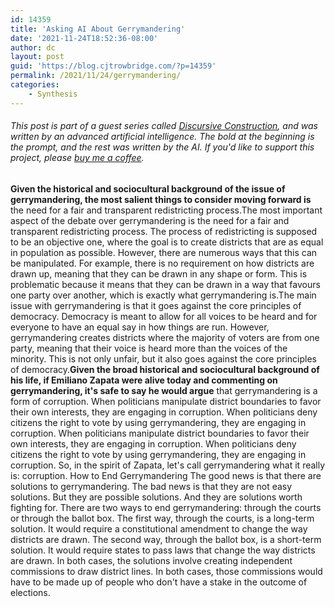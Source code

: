 ```yaml
---
id: 14359
title: 'Asking AI About Gerrymandering'
date: '2021-11-24T18:52:36-08:00'
author: dc
layout: post
guid: 'https://blog.cjtrowbridge.com/?p=14359'
permalink: /2021/11/24/gerrymandering/
categories:
    - Synthesis
---
```


###### This post is part of a guest series called [Discursive Construction](https://blog.cjtrowbridge.com/2021/11/24/discursive-construction-ai-generated-essays-and-analysis/), and was written by an advanced artificial intelligence. The bold at the beginning is the prompt, and the rest was written by the AI. If you'd like to support this project, please [buy me a coffee](https://www.buymeacoffee.com/cjtrowbridge).

 **Given the historical and sociocultural background of the issue of gerrymandering, the most salient things to consider moving forward is** t<span data-offset-key="8esah-29-0">he</span><span data-offset-key="8esah-30-0"> need</span><span data-offset-key="8esah-31-0"> for</span><span data-offset-key="8esah-32-0"> a</span><span data-offset-key="8esah-33-0"> fair</span><span data-offset-key="8esah-34-0"> and</span><span data-offset-key="8esah-35-0"> transparent</span><span data-offset-key="8esah-36-0"> redist</span><span data-offset-key="8esah-37-0">ricting</span><span data-offset-key="8esah-38-0"> process</span><span data-offset-key="8esah-39-0">.</span><span data-offset-key="8esah-42-0">The</span><span data-offset-key="8esah-43-0"> most</span><span data-offset-key="8esah-44-0"> important</span><span data-offset-key="8esah-45-0"> aspect</span><span data-offset-key="8esah-46-0"> of</span><span data-offset-key="8esah-47-0"> the</span><span data-offset-key="8esah-48-0"> debate</span><span data-offset-key="8esah-49-0"> over</span><span data-offset-key="8esah-50-0"> g</span><span data-offset-key="8esah-51-0">erry</span><span data-offset-key="8esah-52-0">mand</span><span data-offset-key="8esah-53-0">ering</span><span data-offset-key="8esah-54-0"> is</span><span data-offset-key="8esah-55-0"> the</span><span data-offset-key="8esah-56-0"> need</span><span data-offset-key="8esah-57-0"> for</span><span data-offset-key="8esah-58-0"> a</span><span data-offset-key="8esah-59-0"> fair</span><span data-offset-key="8esah-60-0"> and</span><span data-offset-key="8esah-61-0"> transparent</span><span data-offset-key="8esah-62-0"> redist</span><span data-offset-key="8esah-63-0">ricting</span><span data-offset-key="8esah-64-0"> process</span><span data-offset-key="8esah-65-0">.</span><span data-offset-key="8esah-66-0"> The</span><span data-offset-key="8esah-67-0"> process</span><span data-offset-key="8esah-68-0"> of</span><span data-offset-key="8esah-69-0"> redist</span><span data-offset-key="8esah-70-0">ricting</span><span data-offset-key="8esah-71-0"> is</span><span data-offset-key="8esah-72-0"> supposed</span><span data-offset-key="8esah-73-0"> to</span><span data-offset-key="8esah-74-0"> be</span><span data-offset-key="8esah-75-0"> an</span><span data-offset-key="8esah-76-0"> objective</span><span data-offset-key="8esah-77-0"> one</span><span data-offset-key="8esah-78-0">,</span><span data-offset-key="8esah-79-0"> where</span><span data-offset-key="8esah-80-0"> the</span><span data-offset-key="8esah-81-0"> goal</span><span data-offset-key="8esah-82-0"> is</span><span data-offset-key="8esah-83-0"> to</span><span data-offset-key="8esah-84-0"> create</span><span data-offset-key="8esah-85-0"> districts</span><span data-offset-key="8esah-86-0"> that</span><span data-offset-key="8esah-87-0"> are</span><span data-offset-key="8esah-88-0"> as</span><span data-offset-key="8esah-89-0"> equal</span><span data-offset-key="8esah-90-0"> in</span><span data-offset-key="8esah-91-0"> population</span><span data-offset-key="8esah-92-0"> as</span><span data-offset-key="8esah-93-0"> possible</span><span data-offset-key="8esah-94-0">.</span><span data-offset-key="8esah-95-0"> However</span><span data-offset-key="8esah-96-0">,</span><span data-offset-key="8esah-97-0"> there</span><span data-offset-key="8esah-98-0"> are</span><span data-offset-key="8esah-99-0"> numerous</span><span data-offset-key="8esah-100-0"> ways</span><span data-offset-key="8esah-101-0"> that</span><span data-offset-key="8esah-102-0"> this</span><span data-offset-key="8esah-103-0"> can</span><span data-offset-key="8esah-104-0"> be</span><span data-offset-key="8esah-105-0"> manipulated</span><span data-offset-key="8esah-106-0">.</span><span data-offset-key="8esah-107-0"> For</span><span data-offset-key="8esah-108-0"> example</span><span data-offset-key="8esah-109-0">,</span><span data-offset-key="8esah-110-0"> there</span><span data-offset-key="8esah-111-0"> is</span><span data-offset-key="8esah-112-0"> no</span><span data-offset-key="8esah-113-0"> requirement</span><span data-offset-key="8esah-114-0"> on</span><span data-offset-key="8esah-115-0"> how</span><span data-offset-key="8esah-116-0"> districts</span><span data-offset-key="8esah-117-0"> are</span><span data-offset-key="8esah-118-0"> drawn</span><span data-offset-key="8esah-119-0"> up</span><span data-offset-key="8esah-120-0">,</span><span data-offset-key="8esah-121-0"> meaning</span><span data-offset-key="8esah-122-0"> that</span><span data-offset-key="8esah-123-0"> they</span><span data-offset-key="8esah-124-0"> can</span><span data-offset-key="8esah-125-0"> be</span><span data-offset-key="8esah-126-0"> drawn</span><span data-offset-key="8esah-127-0"> in</span><span data-offset-key="8esah-128-0"> any</span><span data-offset-key="8esah-129-0"> shape</span><span data-offset-key="8esah-130-0"> or</span><span data-offset-key="8esah-131-0"> form</span><span data-offset-key="8esah-132-0">.</span><span data-offset-key="8esah-133-0"> This</span><span data-offset-key="8esah-134-0"> is</span><span data-offset-key="8esah-135-0"> problematic</span><span data-offset-key="8esah-136-0"> because</span><span data-offset-key="8esah-137-0"> it</span><span data-offset-key="8esah-138-0"> means</span><span data-offset-key="8esah-139-0"> that</span><span data-offset-key="8esah-140-0"> they</span><span data-offset-key="8esah-141-0"> can</span><span data-offset-key="8esah-142-0"> be</span><span data-offset-key="8esah-143-0"> drawn</span><span data-offset-key="8esah-144-0"> in</span><span data-offset-key="8esah-145-0"> a</span><span data-offset-key="8esah-146-0"> way</span><span data-offset-key="8esah-147-0"> that</span><span data-offset-key="8esah-148-0"> fav</span><span data-offset-key="8esah-149-0">ours</span><span data-offset-key="8esah-150-0"> one</span><span data-offset-key="8esah-151-0"> party</span><span data-offset-key="8esah-152-0"> over</span><span data-offset-key="8esah-153-0"> another</span><span data-offset-key="8esah-154-0">,</span><span data-offset-key="8esah-155-0"> which</span><span data-offset-key="8esah-156-0"> is</span><span data-offset-key="8esah-157-0"> exactly</span><span data-offset-key="8esah-158-0"> what</span><span data-offset-key="8esah-159-0"> g</span><span data-offset-key="8esah-160-0">erry</span><span data-offset-key="8esah-161-0">mand</span><span data-offset-key="8esah-162-0">ering</span><span data-offset-key="8esah-163-0"> is</span><span data-offset-key="8esah-164-0">.</span><span data-offset-key="8esah-167-0">The</span><span data-offset-key="8esah-168-0"> main</span><span data-offset-key="8esah-169-0"> issue</span><span data-offset-key="8esah-170-0"> with</span><span data-offset-key="8esah-171-0"> g</span><span data-offset-key="8esah-172-0">erry</span><span data-offset-key="8esah-173-0">mand</span><span data-offset-key="8esah-174-0">ering</span><span data-offset-key="8esah-175-0"> is</span><span data-offset-key="8esah-176-0"> that</span><span data-offset-key="8esah-177-0"> it</span><span data-offset-key="8esah-178-0"> goes</span><span data-offset-key="8esah-179-0"> against</span><span data-offset-key="8esah-180-0"> the</span><span data-offset-key="8esah-181-0"> core</span><span data-offset-key="8esah-182-0"> principles</span><span data-offset-key="8esah-183-0"> of</span><span data-offset-key="8esah-184-0"> democracy</span><span data-offset-key="8esah-185-0">.</span><span data-offset-key="8esah-186-0"> Democracy</span><span data-offset-key="8esah-187-0"> is</span><span data-offset-key="8esah-188-0"> meant</span><span data-offset-key="8esah-189-0"> to</span><span data-offset-key="8esah-190-0"> allow</span><span data-offset-key="8esah-191-0"> for</span><span data-offset-key="8esah-192-0"> all</span><span data-offset-key="8esah-193-0"> voices</span><span data-offset-key="8esah-194-0"> to</span><span data-offset-key="8esah-195-0"> be</span><span data-offset-key="8esah-196-0"> heard</span><span data-offset-key="8esah-197-0"> and</span><span data-offset-key="8esah-198-0"> for</span><span data-offset-key="8esah-199-0"> everyone</span><span data-offset-key="8esah-200-0"> to</span><span data-offset-key="8esah-201-0"> have</span><span data-offset-key="8esah-202-0"> an</span><span data-offset-key="8esah-203-0"> equal</span><span data-offset-key="8esah-204-0"> say</span><span data-offset-key="8esah-205-0"> in</span><span data-offset-key="8esah-206-0"> how</span><span data-offset-key="8esah-207-0"> things</span><span data-offset-key="8esah-208-0"> are</span><span data-offset-key="8esah-209-0"> run</span><span data-offset-key="8esah-210-0">.</span><span data-offset-key="8esah-211-0"> However</span><span data-offset-key="8esah-212-0">,</span><span data-offset-key="8esah-213-0"> g</span><span data-offset-key="8esah-214-0">erry</span><span data-offset-key="8esah-215-0">mand</span><span data-offset-key="8esah-216-0">ering</span><span data-offset-key="8esah-217-0"> creates</span><span data-offset-key="8esah-218-0"> districts</span><span data-offset-key="8esah-219-0"> where</span><span data-offset-key="8esah-220-0"> the</span><span data-offset-key="8esah-221-0"> majority</span><span data-offset-key="8esah-222-0"> of</span><span data-offset-key="8esah-223-0"> voters</span><span data-offset-key="8esah-224-0"> are</span><span data-offset-key="8esah-225-0"> from</span><span data-offset-key="8esah-226-0"> one</span><span data-offset-key="8esah-227-0"> party</span><span data-offset-key="8esah-228-0">,</span><span data-offset-key="8esah-229-0"> meaning</span><span data-offset-key="8esah-230-0"> that</span><span data-offset-key="8esah-231-0"> their</span><span data-offset-key="8esah-232-0"> voice</span><span data-offset-key="8esah-233-0"> is</span><span data-offset-key="8esah-234-0"> heard</span><span data-offset-key="8esah-235-0"> more</span><span data-offset-key="8esah-236-0"> than</span><span data-offset-key="8esah-237-0"> the</span><span data-offset-key="8esah-238-0"> voices</span><span data-offset-key="8esah-239-0"> of</span><span data-offset-key="8esah-240-0"> the</span><span data-offset-key="8esah-241-0"> minority</span><span data-offset-key="8esah-242-0">.</span><span data-offset-key="8esah-243-0"> This</span><span data-offset-key="8esah-244-0"> is</span><span data-offset-key="8esah-245-0"> not</span><span data-offset-key="8esah-246-0"> only</span><span data-offset-key="8esah-247-0"> unfair</span><span data-offset-key="8esah-248-0">,</span><span data-offset-key="8esah-249-0"> but</span><span data-offset-key="8esah-250-0"> it</span><span data-offset-key="8esah-251-0"> also</span><span data-offset-key="8esah-252-0"> goes</span><span data-offset-key="8esah-253-0"> against</span><span data-offset-key="8esah-254-0"> the</span><span data-offset-key="8esah-255-0"> core</span><span data-offset-key="8esah-256-0"> principles</span><span data-offset-key="8esah-257-0"> of</span><span data-offset-key="8esah-258-0"> democracy</span><span data-offset-key="8esah-259-0">.</span>**Given the broad historical and sociocultural background of his life, if Emiliano Zapata were alive today and commenting on gerrymandering, it's safe to say he would argue** that gerrymandering is a form of corruption. When politicians manipulate district boundaries to favor their own interests, they are engaging in corruption. When politicians deny citizens the right to vote by using gerrymandering, they are engaging in corruption. When politicians manipulate district boundaries to favor their own interests, they are engaging in corruption. When politicians deny citizens the right to vote by using gerrymandering, they are engaging in corruption. So, in the spirit of Zapata, let's call gerrymandering what it really is: corruption. How to End Gerrymandering The good news is that there are solutions to gerrymandering. The bad news is that they are not easy solutions. But they are possible solutions. And they are solutions worth fighting for. There are two ways to end gerrymandering: through the courts or through the ballot box. The first way, through the courts, is a long-term solution. It would require a constitutional amendment to change the way districts are drawn. The second way, through the ballot box, is a short-term solution. It would require states to pass laws that change the way districts are drawn. In both cases, the solutions involve creating independent commissions to draw district lines. In both cases, those commissions would have to be made up of people who don't have a stake in the outcome of elections.